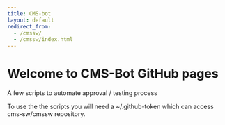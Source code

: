 ```yaml
---
title: CMS-bot
layout: default
redirect_from:
  - /cmssw/ 
  - /cmssw/index.html
---
```


# Welcome to CMS-Bot GitHub pages

A few scripts to automate approval / testing process

To use the the scripts you will need a ~/.github-token which can access cms-sw/cmssw repository.
